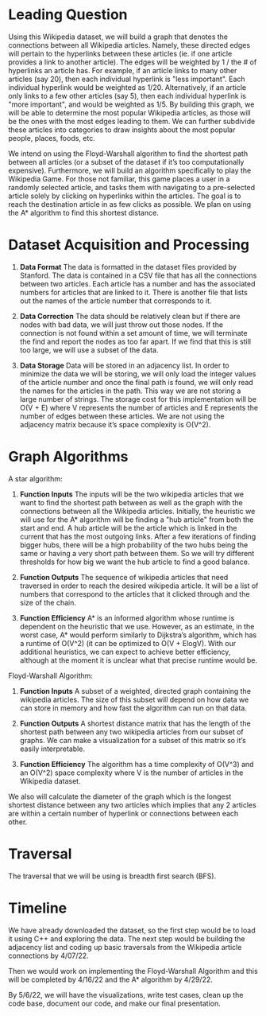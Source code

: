 <h1>Leading Question</h1>
Using this Wikipedia dataset, we will build a graph that denotes the connections between all Wikipedia articles. Namely, these directed edges will pertain to the hyperlinks between these articles (ie. if one article provides a link to another article). The edges will be weighted by 1 / the # of hyperlinks an article has. For example, if an article links to many other articles (say 20), then each individual hyperlink is "less important". Each individual hyperlink would be weighted as 1/20. Alternatively, if an article only links to a few other articles (say 5), then each individual hyperlink is "more important", and would be weighted as 1/5.  By building this graph, we will be able to determine the most popular Wikipedia articles, as those will be the ones with the most edges leading to them. We can further subdivide these articles into categories to draw insights about the most popular people, places, foods, etc.

We intend on using the Floyd-Warshall algorithm to find the shortest path between all articles (or a subset of the dataset if it’s too computationally expensive). Furthermore, we will build an algorithm specifically to play the Wikipedia Game. For those not familiar, this game places a user in a randomly selected article, and tasks them with navigating to a pre-selected article solely by clicking on hyperlinks within the articles. The goal is to reach the destination article in as few clicks as possible. We plan on using the A* algorithm to find this shortest distance. 

<h1>Dataset Acquisition and Processing</h1>

1. **Data Format**
The data is formatted in the dataset files provided by Stanford. The data is contained in a CSV file that has all the connections between two articles. Each article has a number and has the associated numbers for articles that are linked to it. There is another file that lists out the names of the article number that corresponds to it.

2. **Data Correction**
The data should be relatively clean but if there are nodes with bad data, we will just throw out those nodes. If the connection is not found within a set amount of time, we will terminate the find and report the nodes as too far apart. If we find that this is still too large, we will use a subset of the data.  
	
3. **Data Storage**
Data will be stored in an adjacency list. In order to minimize the data we will be storing, we will only load the integer values of the article number and once the final path is found, we will only read the names for the articles in the path. This way we are not storing a large number of strings. The storage cost for this implementation will be O(V + E) where V represents the number of articles and E represents the number of edges between these articles. We are not using the adjacency matrix because it’s space complexity is O(V^2).

<h1>Graph Algorithms</h1>

A star algorithm:

1. **Function Inputs**
The inputs will be the two wikipedia articles that we want to find the shortest path between as well as the graph with the connections between all the Wikipedia articles. Initially, the heuristic we will use for the A* algorithm will be finding a "hub article" from both the start and end. A hub article will be the article which is linked in the current that has the most outgoing links. After a few iterations of finding bigger hubs, there will be a high probability of the two hubs being the same or having a very short path between them. So we will try different thresholds for how big we want the hub article to find a good balance. 
 
2. **Function Outputs**
The sequence of wikipedia articles that need traversed in order to reach the desired wikipedia article. It will be a list of numbers that correspond to the articles that it clicked through and the size of the chain. 
 
 
3. **Function Efficiency**
A* is an informed algorithm whose runtime is dependent on the heuristic that we use. However, as an estimate, in the worst case, A* would perform similarly to Dijkstra’s algorithm, which has a runtime of O(V^2) (it can be optimized to O(V + ElogV). With our additional heuristics, we can expect to achieve better efficiency, although at the moment it is unclear what that precise runtime would be.
 
Floyd-Warshall Algorithm:
1. **Function Inputs**
A subset of a weighted, directed graph containing the wikipedia articles. The size of this subset will depend on how data we can store in memory and how fast the algorithm can run on that data. 
 
2. **Function Outputs**
A shortest distance matrix that has the length of the shortest path between any two wikipedia articles from our subset of graphs. We can make a visualization for a subset of this matrix so it’s easily interpretable.
 
3. **Function Efficiency**
The algorithm has a time complexity of O(V^3) and an O(V^2) space complexity where V is the number of articles in the Wikipedia dataset.

We also will calculate the diameter of the graph which is the longest shortest distance between any two articles which implies that any 2 articles are within a certain number of hyperlink or connections between each other. 

<h1>Traversal</h1>

The traversal that we will be using is breadth first search (BFS). 

<h1>Timeline</h1>
We have already downloaded the dataset, so the first step would be to load it using C++ and exploring the data. The next step would be building the adjacency list and coding up basic traversals from the Wikipedia article connections by 4/07/22. 

Then we would work on implementing the Floyd-Warshall Algorithm and this will be completed by 4/16/22 and the A* algorithm by 4/29/22. 

By 5/6/22, we will have the visualizations, write test cases, clean up the code base, document our code, and make our final presentation. 
